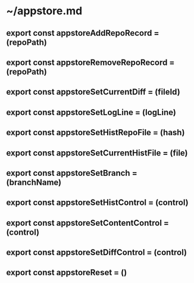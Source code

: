 # ~/appstore.md

## export const appstoreAddRepoRecord = (repoPath) 
## export const appstoreRemoveRepoRecord = (repoPath) 
## export const appstoreSetCurrentDiff = (fileId) 
## export const appstoreSetLogLine = (logLine) 
## export const appstoreSetHistRepoFile = (hash) 
## export const appstoreSetCurrentHistFile = (file)
## export const appstoreSetBranch = (branchName) 

## export const appstoreSetHistControl = (control) 
## export const appstoreSetContentControl = (control) 
## export const appstoreSetDiffControl =  (control) 

## export const appstoreReset = () 